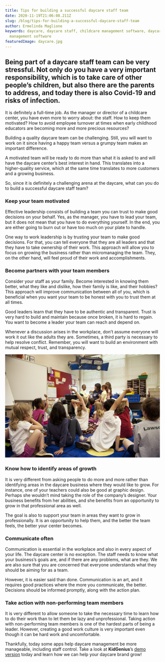 ```yaml
---
title: Tips for building a successful daycare staff team
date: 2020-11-19T21:06:08.211Z
slug: /blog/tips-for-building-a-successful-daycare-staff-team
author: Ermelinda Maglione
keywords: daycare, daycare staff, childcare management software, daycare
  management software
featuredImage: daycare.jpg
---
```

## Being part of a daycare staff team can be very stressful. Not only do you have a very important responsibility, which is to take care of other people’s children, but also there are the parents to address, and today there is also Covid-19 and risks of infection.

It is definitely a full-time job. As the manager or director of a childcare center, you have even more to worry about: the staff. How to keep them motivated? How to avoid employee turnover at times when early childhood educators are becoming more and more precious resources?

Building a quality daycare team can be challenging. Still, you will want to work on it since having a happy team versus a grumpy team makes an important difference.

A motivated team will be ready to do more than what it is asked to and will have the daycare center’s best interest in hand. This translates into a higher-quality service, which at the same time translates to more customers and a growing business.

So, since it is definitely a challenging arena at the daycare, what can you do to build a successful daycare staff team?

### Keep your team motivated

Effective leadership consists of building a team you can trust to make good decisions on your behalf. Yes, as the manager, you have to lead your team, but it does not mean that you have to do everything yourself. In the end, you are either going to burn out or have too much on your plate to handle.

One way to work leadership is by trusting your team to make good decisions. For that, you can tell everyone that they are all leaders and that they have to take ownership of their work. This approach will allow you to focus on growing the business rather than micromanaging the team. They, on the other hand, will feel proud of their work and accomplishments.

### Become partners with your team members

Consider your staff as your family. Become interested in knowing them better, what they like and dislike, how their family is like, and their hobbies? This approach will improve communication between all of you, which is beneficial when you want your team to be honest with you to trust them at all times.

Good leaders learn that they have to be authentic and transparent. Trust is very hard to build and maintain because once broken, it is hard to regain. You want to become a leader your team can reach and depend on.

Whenever a discussion arises in the workplace, don’t assume everyone will work it out like the adults they are. Sometimes, a third party is necessary to help resolve conflict. Remember, you will want to build an environment with mutual respect, trust, and transparency.

![daycare staff](daycare-staff.jpg "daycare staff")

### Know how to identify areas of growth

It is very different from asking people to do more and more rather than identifying areas in the daycare business where they would like to grow. For instance, one of your teachers could also be good at graphic design. Perhaps she wouldn’t mind taking the role of the company’s designer. Your business benefits from her abilities, and she benefits from an opportunity to grow in that professional area as well.

The goal is also to support your team in areas they want to grow in professionally. It is an opportunity to help them, and the better the team feels, the better your center becomes.

### Communicate often

Communication is essential in the workplace and also in every aspect of your life. The daycare center is no exception. The staff needs to know what your business’s goals are, and if there are any problems, what are they. We are also sure that you are concerned that everyone understands what they should be aiming for as a team.

However, it is easier said than done. Communication is an art, and it requires good practices where the more you communicate, the better. Decisions should be informed promptly, along with the action plan.

### Take action with non-performing team members

It is very different to allow someone to take the necessary time to learn how to do their work than to let them be lazy and unprofessional. Taking action with non-performing team members is one of the hardest parts of being a leader. However, creating a good work culture is very important even though it can be hard work and uncomfortable.

Thankfully, today some apps help daycare management be more manageable, including staff control. Take a look at **KidGenius**’s [demo version](https://trykidgenius.com/) today and learn how we can help your daycare brand grow!
